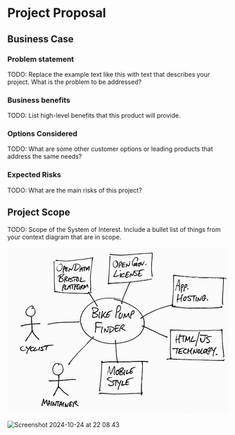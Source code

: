 # Project Proposal

## Business Case

### Problem statement
TODO: Replace the example text like this with text that describes your project. What is the problem to be addressed?

### Business benefits
TODO: List high-level benefits that this product will provide.

### Options Considered
TODO: What are some other customer options or leading products that address the same needs?

### Expected Risks
TODO: What are the main risks of this project?

## Project Scope
TODO: Scope of the System of Interest. Include a bullet list of things from your context diagram that are in scope.

![Insert your Context Diagram Here](images/context.png)

<img width="1190" alt="Screenshot 2024-10-24 at 22 08 43" src="https://github.com/user-attachments/assets/f1d87695-6e43-45db-8769-faeac20d3e8c">




